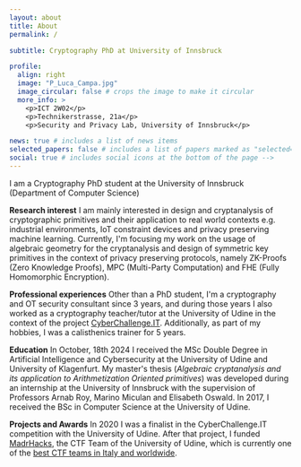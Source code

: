 ```yaml
---
layout: about
title: About
permalink: /

subtitle: Cryptography PhD at University of Innsbruck

profile:
  align: right
  image: "P_Luca_Campa.jpg"
  image_circular: false # crops the image to make it circular
  more_info: >
    <p>ICT 2W02</p>
    <p>Technikerstrasse, 21a</p>
    <p>Security and Privacy Lab, University of Innsbruck</p> 

news: true # includes a list of news items
selected_papers: false # includes a list of papers marked as "selected={true}"
social: true # includes social icons at the bottom of the page -->
---
```


I am a Cryptography PhD student at the University of Innsbruck (Department of Computer Science)


**Research interest**
I am mainly interested in design and cryptanalysis of cryptographic primitives and their application to real world contexts e.g. industrial environments, IoT constraint devices and privacy preserving machine learning. Currently, I'm focusing my work on the usage of algebraic geometry for the cryptanalysis and design of symmetric key primitives in the context of privacy preserving protocols, namely ZK-Proofs (Zero Knowledge Proofs), MPC (Multi-Party Computation) and FHE (Fully Homomorphic Encryption). 

**Professional experiences**
Other than a PhD student, I'm a cryptography and OT security consultant since 3 years, and during those years I also worked as a cryptography teacher/tutor at the University of Udine in the context of the project [CyberChallenge.IT](https://cyberchallenge.it/). Additionally, as part of my hobbies, I was a calisthenics trainer for 5 years.

**Education**
In October, 18th 2024 I received the MSc Double Degree in Artificial Intelligence and Cybersecurity at the University of Udine and University of Klagenfurt. My master's thesis (*Algebraic cryptanalysis and its application to Arithmetization Oriented primitives*) was developed during an internship at the University of Innsbruck with the supervision of Professors Arnab Roy, Marino Miculan and Elisabeth Oswald. In 2017, I received the BSc in Computer Science at the University of Udine. 

**Projects and Awards**
In 2020 I was a finalist in the CyberChallenge.IT competition with the University of Udine. After that project, I funded [MadrHacks](https://www.madrhacks.org/), the CTF Team of the University of Udine, which is currently one of the [best CTF teams in Italy and worldwide](https://ctftime.org/team/114509). 



